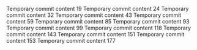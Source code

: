 Temporary commit content 19
Temporary commit content 24
Temporary commit content 32
Temporary commit content 43
Temporary commit content 59
Temporary commit content 85
Temporary commit content 93
Temporary commit content 99
Temporary commit content 118
Temporary commit content 143
Temporary commit content 151
Temporary commit content 153
Temporary commit content 177
